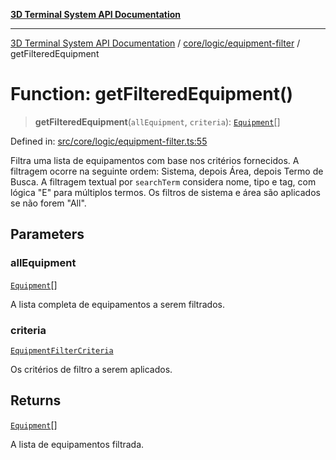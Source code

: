 [**3D Terminal System API Documentation**](../../../../README.md)

***

[3D Terminal System API Documentation](../../../../README.md) / [core/logic/equipment-filter](../README.md) / getFilteredEquipment

# Function: getFilteredEquipment()

> **getFilteredEquipment**(`allEquipment`, `criteria`): [`Equipment`](../../../../lib/types/interfaces/Equipment.md)[]

Defined in: [src/core/logic/equipment-filter.ts:55](https://github.com/Dicommunitas/ThreeJS_Terminal_3D/blob/99a29fe17cab393c4120b6b5906a4ebb1fb3c239/src/core/logic/equipment-filter.ts#L55)

Filtra uma lista de equipamentos com base nos critérios fornecidos.
A filtragem ocorre na seguinte ordem: Sistema, depois Área, depois Termo de Busca.
A filtragem textual por `searchTerm` considera nome, tipo e tag, com lógica "E" para múltiplos termos.
Os filtros de sistema e área são aplicados se não forem "All".

## Parameters

### allEquipment

[`Equipment`](../../../../lib/types/interfaces/Equipment.md)[]

A lista completa de equipamentos a serem filtrados.

### criteria

[`EquipmentFilterCriteria`](../interfaces/EquipmentFilterCriteria.md)

Os critérios de filtro a serem aplicados.

## Returns

[`Equipment`](../../../../lib/types/interfaces/Equipment.md)[]

A lista de equipamentos filtrada.

